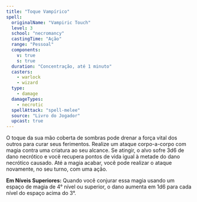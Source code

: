 ```yaml
---
title: "Toque Vampírico"
spell:
  originalName: "Vampiric Touch"
  level: 3
  school: "necromancy"
  castingTime: "Ação"
  range: "Pessoal"
  components:
    v: true
    s: true
  duration: "Concentração, até 1 minuto"
  casters:
    - warlock
    - wizard
  type:
    - damage
  damageTypes:
    - necrotic
  spellAttack: "spell-melee"
  source: "Livro do Jogador"
  upcast: true
---
```


O toque da sua mão coberta de sombras pode drenar a força vital dos outros para curar seus ferimentos. Realize um ataque corpo-a-corpo com magia contra uma criatura ao seu alcance. Se atingir, o alvo sofre 3d6 de dano necrótico e você recupera pontos de vida igual à metade do dano necrótico causado. Até a magia acabar, você pode realizar o ataque novamente, no seu turno, com uma ação.

**Em Níveis Superiores:** Quando você conjurar essa magia usando um espaço de magia de 4° nível ou superior, o dano aumenta em 1d6 para cada nível do espaço acima do 3°.
